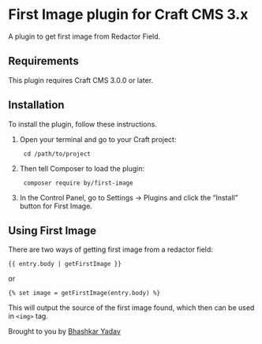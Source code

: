 # First Image plugin for Craft CMS 3.x

A plugin to get first image from Redactor Field.

## Requirements

This plugin requires Craft CMS 3.0.0 or later.

## Installation

To install the plugin, follow these instructions.

1. Open your terminal and go to your Craft project:

        cd /path/to/project

2. Then tell Composer to load the plugin:

        composer require by/first-image

3. In the Control Panel, go to Settings → Plugins and click the “Install” button for First Image.
## Using First Image

There are two ways of getting first image from a redactor field:

    {{ entry.body | getFirstImage }}

or 

    {% set image = getFirstImage(entry.body) %}
    
This will output the source of the first image found, which then can be used in `<img>` tag.

Brought to you by [Bhashkar Yadav](http://sidd3.com)
